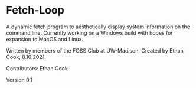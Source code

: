 # Fetch-Loop
A dynamic fetch program to aesthetically display system information on the command line.
Currently working on a Windows build with hopes for expansion to MacOS and Linux.

Written by members of the FOSS Club at UW-Madison. Created by Ethan Cook, 8.10.2021.

Contributors:
  Ethan Cook
  
Version 0.1

